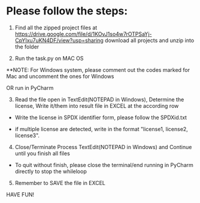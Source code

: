 # Please follow the steps:

1. Find all the zipped project files at
https://drive.google.com/file/d/1KOvJ1so4w7rOTPSaYj-CpYIxu7uKN4DF/view?usp=sharing
download all projects and unzip into the folder
   
2. Run the task.py on MAC OS

**NOTE: For Windows system, please comment out the codes marked for Mac and uncomment the ones for Windows

OR run in PyCharm
   
3. Read the file open in TextEdit(NOTEPAD in Windows), Determine the license, Write it/them into result file in EXCEL at the according row

* Write the license in SPDX identifier form, please follow the SPDXid.txt

* if multiple license are detected, write in the format "license1, license2, license3".

4. Close/Terminate Process TextEdit(NOTEPAD in Windows) and Continue until you finish all files

* To quit without finish, please close the terminal/end running in PyCharm directly to stop the whileloop

5. Remember to SAVE the file in EXCEL

HAVE FUN!